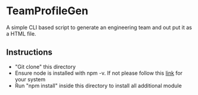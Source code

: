 # TeamProfileGen
A simple CLI based script to generate an engineering team and out put it as a HTML file.
## Instructions
* "Git clone" this directory
* Ensure node is installed with npm -v. If not please follow this [link](https://nodejs.org/en/download/) for your system
* Run "npm install" inside this directory to install all additional module
